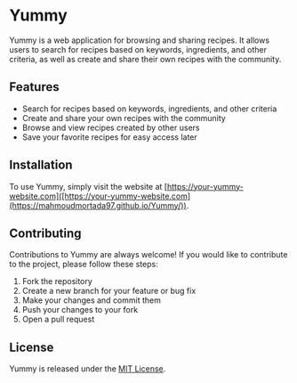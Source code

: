 # Yummy

Yummy is a web application for browsing and sharing recipes. It allows users to search for recipes based on keywords, ingredients, and other criteria, as well as create and share their own recipes with the community.

## Features

- Search for recipes based on keywords, ingredients, and other criteria
- Create and share your own recipes with the community
- Browse and view recipes created by other users
- Save your favorite recipes for easy access later

## Installation

To use Yummy, simply visit the website at [https://your-yummy-website.com]([https://your-yummy-website.com](https://mahmoudmortada97.github.io/Yummy/)).

## Contributing

Contributions to Yummy are always welcome! If you would like to contribute to the project, please follow these steps:

1. Fork the repository
2. Create a new branch for your feature or bug fix
3. Make your changes and commit them
4. Push your changes to your fork
5. Open a pull request

## License

Yummy is released under the [MIT License](https://opensource.org/licenses/MIT).
